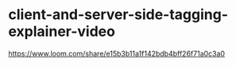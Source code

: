 # client-and-server-side-tagging-explainer-video

https://www.loom.com/share/e15b3b11a1f142bdb4bff26f71a0c3a0
